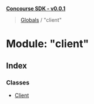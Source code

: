 **[Concourse SDK - v0.0.1](../README.md)**

> [Globals](../README.md) / "client"

# Module: "client"

## Index

### Classes

* [Client](../classes/_client_.client.md)
